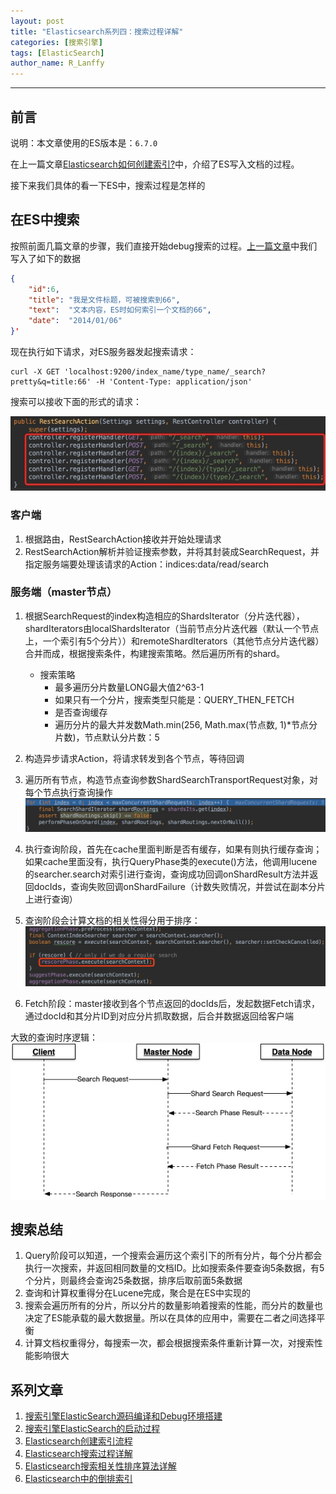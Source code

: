 ```yaml
---
layout: post
title: "Elasticsearch系列四：搜索过程详解"
categories: [搜索引擎]
tags: [ElasticSearch]
author_name: R_Lanffy
---
```

---

## 前言

说明：本文章使用的ES版本是：``6.7.0``

在上一篇文章[Elasticsearch如何创建索引?](https://lanffy.github.io/2019/04/16/How-Elasticsearch-Create-Index)中，介绍了ES写入文档的过程。

接下来我们具体的看一下ES中，搜索过程是怎样的

## 在ES中搜索

按照前面几篇文章的步骤，我们直接开始debug搜索的过程。[上一篇文章](https://lanffy.github.io/2019/04/16/How-Elasticsearch-Create-Index)中我们写入了如下的数据

```json
{
    "id":6,
    "title": "我是文件标题，可被搜索到66",
    "text":  "文本内容，ES时如何索引一个文档的66",
    "date":  "2014/01/06"
}'
```

现在执行如下请求，对ES服务器发起搜索请求：

```
curl -X GET 'localhost:9200/index_name/type_name/_search?pretty&q=title:66' -H 'Content-Type: application/json'
```

搜索可以接收下面的形式的请求：

![](/images/posts/2019/15566054814970.jpg)

### 客户端

1. 根据路由，RestSearchAction接收并开始处理请求
2. RestSearchAction解析并验证搜索参数，并将其封装成SearchRequest，并指定服务端要处理该请求的Action：indices:data/read/search

### 服务端（master节点）

1. 根据SearchRequest的index构造相应的ShardsIterator（分片迭代器），shardIterators由localShardsIterator（当前节点分片迭代器（默认一个节点上，一个索引有5个分片））和remoteShardIterators（其他节点分片迭代器）合并而成，根据搜索条件，构建搜索策略。然后遍历所有的shard。
    * 搜索策略
        * 最多遍历分片数量LONG最大值2^63-1
        * 如果只有一个分片，搜索类型只能是：QUERY_THEN_FETCH
        * 是否查询缓存
        * 遍历分片的最大并发数Math.min(256, Math.max(节点数, 1)*节点分片数)，节点默认分片数：5
2. 构造异步请求Action，将请求转发到各个节点，等待回调
3. 遍历所有节点，构造节点查询参数ShardSearchTransportRequest对象，对每个节点执行查询操作![-w684](/images/posts/2019/15567816100659.jpg)
4. 执行查询阶段，首先在cache里面判断是否有缓存，如果有则执行缓存查询；如果cache里面没有，执行QueryPhase类的execute()方法，他调用lucene的searcher.search对索引进行查询，查询成功回调onShardResult方法并返回docIds，查询失败回调onShardFailure（计数失败情况，并尝试在副本分片上进行查询）
5. 查询阶段会计算文档的相关性得分用于排序：![-w682](/images/posts/2019/15571297505800.jpg)

6. Fetch阶段：master接收到各个节点返回的docIds后，发起数据Fetch请求，通过docId和其分片ID到对应分片抓取数据，后合并数据返回给客户端


大致的查询时序逻辑：
![](/images/posts/2019/15567852337165.jpg)

## 搜索总结

1. Query阶段可以知道，一个搜索会遍历这个索引下的所有分片，每个分片都会执行一次搜索，并返回相同数量的文档ID。比如搜索条件要查询5条数据，有5个分片，则最终会查询25条数据，排序后取前面5条数据
2. 查询和计算权重得分在Lucene完成，聚合是在ES中实现的
3. 搜索会遍历所有的分片，所以分片的数量影响着搜索的性能，而分片的数量也决定了ES能承载的最大数据量。所以在具体的应用中，需要在二者之间选择平衡
4. 计算文档权重得分，每搜索一次，都会根据搜索条件重新计算一次，对搜索性能影响很大

## 系列文章

1. [搜索引擎ElasticSearch源码编译和Debug环境搭建](https://lanffy.github.io/2019/04/08/Elasticsearch-Compile-Source-And-Debug)
2. [搜索引擎ElasticSearch的启动过程](https://lanffy.github.io/2019/04/09/ElasticSearch-Start-Up-Process)
3. [Elasticsearch创建索引流程](https://lanffy.github.io/2019/04/16/How-Elasticsearch-Create-Index)
4. [Elasticsearch搜索过程详解](https://lanffy.github.io/2019/04/30/ElasticSearch-Search-Process)
5. [Elasticsearch搜索相关性排序算法详解](https://lanffy.github.io/2019/05/08/Elasticsearch-Search-Score-Algorithm)
6. [Elasticsearch中的倒排索引](https://lanffy.github.io/2019/05/10/Inverted-Index-In-Elasticsearch)
